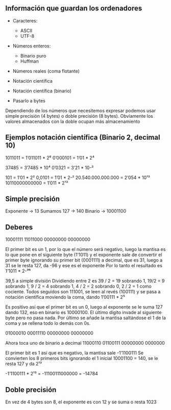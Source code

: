 ## Información que guardan los ordenadores

- Caracteres:
    - ASCII
    - UTF-8
- Números enteros:
    - Binario puro
    - Huffman

- Números reales (coma flotante)
- Notación científica
- Notación científica (binario)
- Pasarlo a bytes

Dependiendo de los números que necesitemos expresar podemos usar simple precisión (4 bytes) o doble precisión (8 bytes). Obviamente los valores almacenados con la doble ocupan más almacenamiento

## Ejemplos notación científica (Binario 2, decimal 10)
1011011 = 1’011011 * 2⁶
0’000101 = 1’01 * 2⁴

37485 = 3’7485 * 10⁴
0’0321 = 3’21 * 10-²

101 = 1’01 * 2²
0,0101 = 1’01 * 2-²
20.540.000.000.000 = 2’054 * 10¹³
10110000000000 = 1’011 * 2¹³

## Simple precisión
Exponente → 13
Sumamos 127 → 140
Binario → 10001100

## Deberes
10001111 11011000 00000000 00000000

El primer bit es un 1, por lo que el número será negativo, luego la mantisa es lo que pone en el siguiente byte (1’1011) y el exponente sale de convertir el primer byte ignorando su primer bit (0001111) a decimal, que es 31, luego a 31 se le resta 127, da -96 y ese es el exponente
Por lo tanto el resultado es 1’1011 * 2-⁹⁶


39,5 a simple división
Dividiendo entre 2 es 39 / 2 = 19 sobrando 1, 19/2 = 9 sobrando 1, 9 / 2 = 4 sobrando 1, 4 / 2 = 2 sobrando 0, 2 / 2 = 1 como cociente. Todos seguidos son 111001, se leen al revés (100111) y se pasa a notación científica moviendo la coma, dando
1’00111 * 2⁵

Es positivo así que el primer bit es un 0, luego al exponente se le suma 127 dando 132, eso en binario es 10000100. El último dígito invade al siguiente byte pero no pasa nada. Por último se añade la mantisa saltándose el 1 de la coma y se rellena todo lo demás con 0s.

01000010 00011110 00000000 00000000


Ahora toca uno de binario a decimal
11000110 01100111 00000000 0000000

El primer bit es 1 así que es negativo, la mantisa sale -1’1100111
Se convierten los 8 primeros bits ignorando el 1 inicial
10001100 = 140, se le resta 127 y da 2¹³

-1’1100111 * 2¹³ = -11100111000000 = -14784

## Doble precisión
En vez de 4 bytes son 8, el exponente es con 12 y se suma o resta 1023
